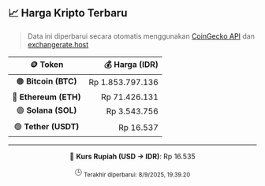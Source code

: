 

<!-- HARGA_KRIPTO -->
## 📈 Harga Kripto Terbaru

> Data ini diperbarui secara otomatis menggunakan [CoinGecko API](https://www.coingecko.com/) dan [exchangerate.host](https://exchangerate.host/)

<div align="center">

| 🪙 Token | 💰 Harga (IDR) |
|:------:|---------------:|
| 🟠 **Bitcoin (BTC)**   | Rp 1.853.797.136 |
| 🔵 **Ethereum (ETH)**  | Rp 71.426.131 |
| 🟣 **Solana (SOL)**    | Rp 3.543.756 |
| 🟢 **Tether (USDT)**   | Rp 16.537 |

---

💱 **Kurs Rupiah (USD → IDR)**: Rp 16.535

🕒 <sub>Terakhir diperbarui: 8/9/2025, 19.39.20</sub>

</div>
<!-- /HARGA_KRIPTO -->